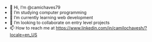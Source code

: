 - 👋 Hi, I’m @camichaves79
- 👀 I’m studying computer programming
- 🌱 I’m currently learning web development
- 💞️ I’m looking to collaborate on entry level projects
- 📫 How to reach me at https://www.linkedin.com/in/camilochavesh/?locale=en_US

<!---
camichaves79/camichaves79 is a ✨ special ✨ repository because its `README.md` (this file) appears on your GitHub profile.
You can click the Preview link to take a look at your changes.
--->
